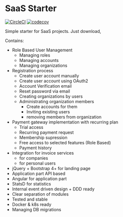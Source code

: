 # SaaS Starter

[![CircleCI](https://circleci.com/gh/sdudziak/saas_starter.svg?style=svg&circle-token=3c7bb2271ea15ea0a7c46e31abace819746fd469)](https://circleci.com/gh/sdudziak/saas_starter)
[![codecov](https://codecov.io/gh/sdudziak/saas_starter/branch/master/graph/badge.svg?token=ueZ5elU993)](https://codecov.io/gh/sdudziak/saas_starter)

Simple starter for SaaS projects. Just download, 

Contains:
* Role Based User Management
    * Managing roles
    * Managing accounts
    * Managing organizations
* Registration process
    * Create user account manually
    * Create user account using OAuth2 
    * Account Verification email
    * Reset password via email
    * Creating organizations by users
    * Administrating organization members 
        * Create accounts for them
        * Inviting existing users
        * removing members from organization
* Payment gateway implementation with recurring plan
    * Trial access
    * Recurring payment request
    * Membership supression
    * Free access to selected features (Role Based)
    * Payment history
* Integration for invoice services
    * for companies
    * for personal users
* jQuery + Bootstrap 4+ for landing page
* Application part API based
* Angular for application part
* StatsD for statistics 
* Internal event driven design + DDD ready
* Clear separation of modules
* Tested and stable
* Docker & k8s ready
* Managing DB migrations
